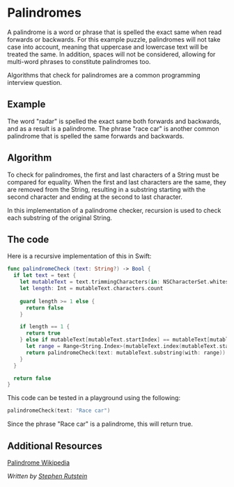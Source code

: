 # Palindromes

A palindrome is a word or phrase that is spelled the exact same when read forwards or backwards. 
For this example puzzle, palindromes will not take case into account, meaning that uppercase and
lowercase text will be treated the same. In addition, spaces will not be considered, allowing 
for multi-word phrases to constitute palindromes too. 

Algorithms that check for palindromes are a common programming interview question. 

## Example 

The word "radar" is spelled the exact same both forwards and backwards, and as a result is a palindrome. 
The phrase "race car" is another common palindrome that is spelled the same forwards and backwards. 

## Algorithm 

To check for palindromes, the first and last characters of a String must be compared for equality. 
When the first and last characters are the same, they are removed from the String, resulting in a 
substring starting with the second character and ending at the second to last character. 

In this implementation of a palindrome checker, recursion is used to check each substring of the 
original String. 

## The code 

Here is a recursive implementation of this in Swift: 

```swift
func palindromeCheck (text: String?) -> Bool {
  if let text = text {
    let mutableText = text.trimmingCharacters(in: NSCharacterSet.whitespaces()).lowercased()
    let length: Int = mutableText.characters.count
    
    guard length >= 1 else {
      return false
    }

    if length == 1 {
      return true
    } else if mutableText[mutableText.startIndex] == mutableText[mutableText.index(mutableText.endIndex, offsetBy: -1)] {
      let range = Range<String.Index>(mutableText.index(mutableText.startIndex, offsetBy: 1)..<mutableText.index(mutableText.endIndex, offsetBy: -1))
      return palindromeCheck(text: mutableText.substring(with: range))
    }
  }

  return false
}
```


This code can be tested in a playground using the following: 

```swift
palindromeCheck(text: "Race car")
```

Since the phrase "Race car" is a palindrome, this will return true. 

## Additional Resources

[Palindrome Wikipedia](https://en.wikipedia.org/wiki/Palindrome)


*Written by [Stephen Rutstein](https://github.com/srutstein21)*
